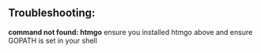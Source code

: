 ## Troubleshooting:

**command not found: htmgo**
ensure you installed htmgo above and ensure GOPATH is set in your shell
